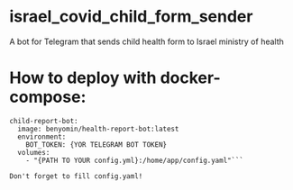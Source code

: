# israel_covid_child_form_sender
A bot for Telegram that sends child health form to Israel ministry of health

# How to deploy with docker-compose:  
```
child-report-bot:
  image: benyomin/health-report-bot:latest
  environment:
    BOT_TOKEN: {YOR TELEGRAM BOT TOKEN}
  volumes:
    - "{PATH TO YOUR config.yml}:/home/app/config.yaml"```
    
Don't forget to fill config.yaml!

